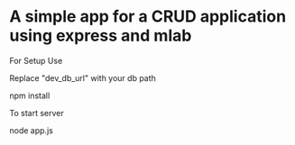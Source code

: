  
# A simple app for a CRUD application using express and mlab

For Setup Use 

Replace "dev_db_url"  with your db path

npm install

To start server

node app.js




